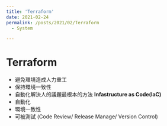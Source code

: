 ```yaml
---
title: 'Terraform'
date: 2021-02-24
permalink: /posts/2021/02/Terraform
  - System

---
```


# Terraform 

- 避免環境造成人力重工
- 保持環境一致性 
- 自動化解決人的議題最根本的方法
**Infastructure as Code(IaC)** 
- 自動化
- 環境一致性 
- 可被測試 (Code Review/ Release Manage/ Version Control)



